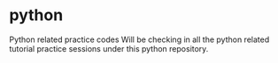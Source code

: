 # python
Python related practice codes
Will be checking in all the python related tutorial practice sessions under this python repository.
